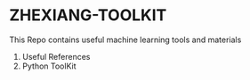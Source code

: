 # ZHEXIANG-TOOLKIT
This Repo contains useful machine learning tools and materials

1. Useful References
2. Python ToolKit

